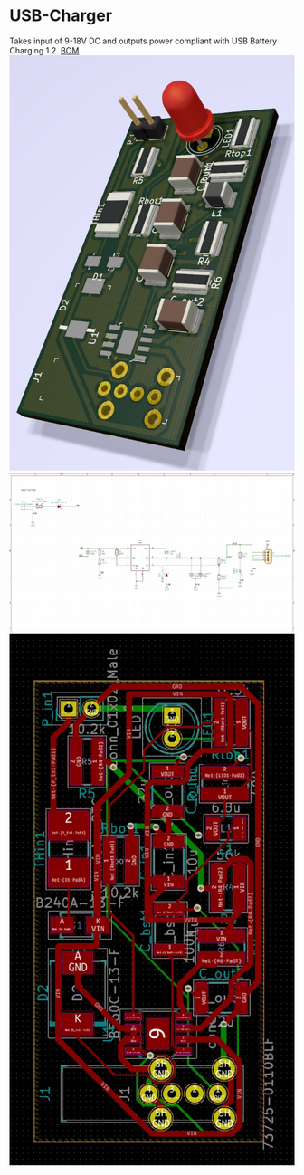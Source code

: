 # USB-Charger
Takes input of 9-18V DC and outputs power compliant with USB Battery Charging 1.2.
[BOM](https://github.com/lzyang2000/PCB-Projects/blob/master/USB-Charger/USB%20Charger%20BOM.csv)
![](model.jpg)
![](sch.jpg)
![](pcb.jpg)
